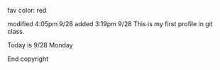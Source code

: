 fav color: red

modified 4:05pm 9/28
added 3:19pm 9/28
This is my first profile in git class.

Today is 9/28 Monday

End
copyright